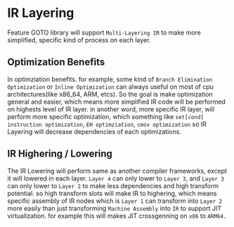 IR Layering
===========

Feature GOTO library will support `Multi-Layering IR` to make more simplified, specific kind of process on each layer.

Optimization Benefits
---------------------

In optimziation benefits. for example, some kind of `Branch Elimination Optimization` or `Inline Optimization` can always useful on most of cpu architectures(like x86_64, ARM, etcs). So the goal is make optimization general and easier, which means more simplified IR code will be performed on highests level of IR layer. in another word, more specific IR layer, will perform more specific optimization, which something like `set[cond] instruction optimization`, `EH optimziation`, `cmov optimization` so IR Layering will decrease dependencies of each optimizations.

IR Highering / Lowering
-----------------------

The IR Lowering will perform same as another compiler frameworks, except it will lowered in each layer. `Layer 4` can only lower to `Layer 3`, and `Layer 3` can only lower to `Layer 2` to make less dependencies and high transform potential. so high transform slots will make IR to highering, which means specific assembly of IR nodes which is `Layer 1` can transform into `Layer 2` more easily than just transforming `Machine Assembly` into `IR` to support JIT virtualization. for example this will makes JIT crossgenning on `x86` to `ARM64.`